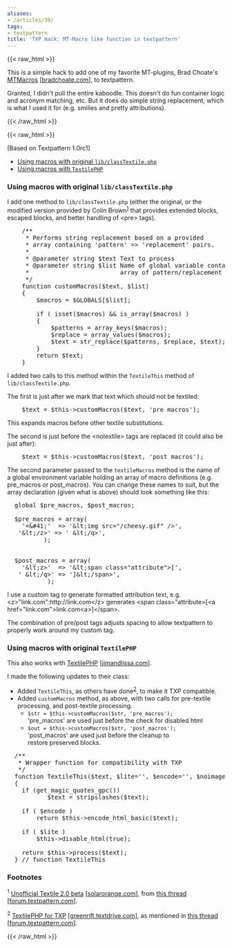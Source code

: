 ```yaml
---
aliases:
- /articles/39/
tags:
- textpattern
title: 'TXP Hack: MT-Macro like function in textpattern'
---
```

{{< raw_html >}}
<p>This is a simple hack to add one of my favorite MT-plugins, Brad Choate's <a href="http://www.bradchoate.com/weblog/2002/08/12/mtmacro"><span class="caps">MTM</span>acros</a> <span class="attribute">[<a href="http://www.bradchoate.com">bradchoate.com</a>]</span>, to textpattern.</p>

<p>Granted, I didn't pull the entire kaboodle. This doesn't do fun container logic and acronym matching, etc. But it does do simple string replacement, which is what I used it for (e.g. smilies and pretty attributions).</p>

{{< /raw_html >}}
<!--more-->
{{< raw_html >}}
<p><span class="attribute">[Based on Textpattern 1.0rc1]</span></p>

<ul>
<li><a href="#classTextile">Using macros with original <code>lib/classTextile.php</code></a></li>
<li><a href="#textilePHP">Using macros with <code>TextilePHP</code></a></li>
</ul>

<h3><a name="classTextile"></a> Using macros with original <code>lib/classTextile.php</code></h3>

<p>I add one method to <code>lib/classTextile.php</code> (either the original, or the modified version provided by Colin Brown<sup class="footnote"><a href="#fn1">1</a></sup> that provides extended blocks, escaped blocks, and better handling of &lt;pre&gt; tags).</p>

<pre>
    /**
     * Performs string replacement based on a provided
     * array containing 'pattern' =&gt; 'replacement' pairs.
     *
     * @parameter string $text Text to process
     * @parameter string $list Name of global variable containing
     *                         array of pattern/replacement pairs.
     */
    function customMacros($text, $list)
    {
        $macros = $GLOBALS[$list];

        if ( isset($macros) &amp;&amp; is_array($macros) )
        {
            $patterns = array_keys($macros);
            $replace = array_values($macros);
            $text = str_replace($patterns, $replace, $text);
        }
        return $text;
    }
</pre>

<p>I added two calls to this method within the <code>TextileThis</code> method of <code>lib/classTextile.php</code>.</p>

<p>The first is just after we mark that text which should not be textiled:</p>

<pre>
    $text = $this-&gt;customMacros($text, 'pre_macros');
</pre>


<p>This expands macros before other textile substitutions.</p>

<p>The second is just before the &lt;notextile&gt; tags are replaced (it could also be just after):</p>


<pre>
    $text = $this-&gt;customMacros($text, 'post_macros');
</pre>



<p>The second parameter passed to the <code>textileMacros</code> method is the name of a global environment variable holding an array of macro definitions (e.g. pre_macros or post_macros). You can change these names to suit, but the array declaration (given what is above) should look something like this:</p>



<pre>
  global $pre_macros, $post_macros;

  $pre_macros = array(
    '=&amp;#41;'  =&gt; '&amp;lt;img src=&quot;/cheesy.gif&quot; /&gt;',
   '&amp;lt;/z&gt;' =&gt; ' &amp;lt;/q&gt;',
          );


  $post_macros = array(
    '&amp;lt;z&gt;'  =&gt; '&amp;lt;span class=&quot;attribute&quot;&gt;[',
   ' &amp;lt;/q&gt;' =&gt; ']&amp;lt;/span&gt;',
           );
</pre>



<p>I use a custom tag to generate formatted attribution text, e.g. &lt;z>"link.com":http://link.com&lt;/z> generates &lt;span class="attribute>[&lt;a href="link.com">link.com&lt;a>]&lt;/span>.</p>

<p>The combination of pre/post tags adjusts spacing to allow textpattern to properly work around my custom tag.</p>


<h3><a name="textilePHP"></a> Using macros with original <code>TextilePHP</code></h3>

<p>This also works with <a href="http://jimandlissa.com/project/textilephp">TextilePHP</a> <span class="attribute">[<a href="http://jimandlissa.com">jimandlissa.com</a>]</span>.</p>

<p>I made the following updates to their class:</p>


<ul>
<li>Added <code>TextileThis</code>, as others have done<sup class="footnote"><a href="#fn2">2</a></sup>, to make it <span class="caps">TXP </span>compatible.</li>
<li>Added <code>customMacros</code> method, as above, with two calls for pre-textile processing, and post-textile processing.
<ul>
<li><code>$str = $this-&gt;customMacros($str, 'pre_macros');</code><br />
'pre_macros' are used just before the check for disabled html</li>
<li><code>$out = $this-&gt;customMacros($str, 'post_macros');</code><br />
'post_macros' are used just before the cleanup to<br />
restore preserved blocks.</li>
</ul>
</li>
</ul>





<pre>
  /**
   * Wrapper function for compatibility with TXP
   */
  function TextileThis($text, $lite='', $encode='', $noimage='', $strict='')
  {
    if (get_magic_quotes_gpc())
           $text = stripslashes($text);

    if ( $encode )
        return $this-&gt;encode_html_basic($text);

    if ( $lite )
        $this-&gt;disable_html(true);

    return $this-&gt;process($text);
  } // function TextileThis
</pre>



<h3>Footnotes</h3>

<p class="footnote" id="fn1"><sup>1</sup> <a href="http://www.solarorange.com/projects/textile/">Unofficial Textile 2.0 beta</a> <span class="attribute">[<a href="http://www.solarorange.com">solarorange.com</a>]</span>, from <a href="http://forum.textpattern.com/viewtopic.php?id=2285">this thread</a> <span class="attribute">[<a href="http://forum.textpattern.com">forum.textpattern.com</a>]</span>.</p>

<p class="footnote" id="fn2"><sup>2</sup> <a href="http://greenrift.textdrive.com/projects/9/textilephp-for-txp">TextilePHP for <span class="caps">TXP</span></a> <span class="attribute">[<a href="http://greenrift.textdrive.com">greenrift.textdrive.com</a>]</span>, as mentioned in <a href="http://forum.textpattern.com/viewtopic.php?id=2059">this thread</a> <span class="attribute">[<a href="http://forum.textpattern.com">forum.textpattern.com</a>]</span>.</p>
{{< /raw_html >}}
